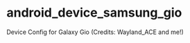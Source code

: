 android_device_samsung_gio
==========================

Device Config for Galaxy Gio (Credits: Wayland_ACE and me!)
